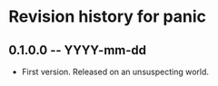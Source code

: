 # Revision history for panic

## 0.1.0.0 -- YYYY-mm-dd

* First version. Released on an unsuspecting world.
